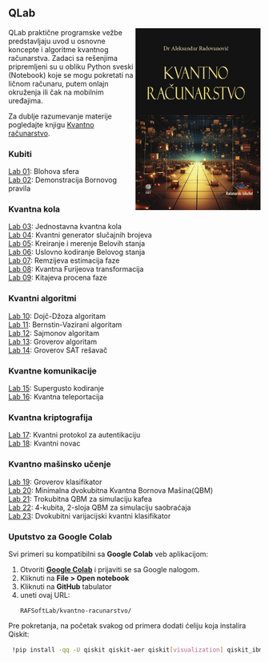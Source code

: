 ## QLab
<img src="images/KvantnoRacunarstvoCover.jpg" align="right" width="250" alt="Kvantno računarstvo">
QLab praktične programske vežbe predstavljaju uvod u osnovne koncepte i algoritme kvantnog računarstva. Zadaci sa rešenjima pripremljeni su u obliku Python sveski (Notebook) koje se mogu pokretati na ličnom računaru, putem onlajn okruženja ili čak na mobilnim uređajima.

Za dublje razumevanje materije pogledajte knjigu [Kvantno računarstvo](https://cet.rs/proizvod/kvantno-racunarstvo/).

### Kubiti
[Lab 01](Lab01-Blohova_sfera.ipynb): Blohova sfera<br>
[Lab 02](Lab02-Bornovo_pravilo.ipynb): Demonstracija Bornovog pravila<br>

### Kvantna kola
[Lab 03](Lab03-Kvantna_kola.ipynb): Jednostavna kvantna kola<br>
[Lab 04](Lab04-QRNG.ipynb): Kvantni generator slučajnih brojeva<br>
[Lab 05](Lab%2005%20-%20Bell%20state.ipynb): Kreiranje i merenje Belovih stanja<br>
[Lab 06](Lab%2006%20-%20Conditional%20Bell%20State%20Encoding.ipynb): Uslovno kodiranje Belovog stanja<br>
[Lab 07](Lab%2007%20-%20Ramsey%20phase%20estimation.ipynb): Remzijeva estimacija faze<br>
[Lab 08](Lab%2008%20-%20Quantum%20Fourier%20Transform.ipynb): Kvantna Furijeova transformacija<br>
[Lab 09](Lab%2009%20-%20Kitaev%20Phase%20Estimation.ipynb): Kitajeva procena faze

### Kvantni algoritmi
[Lab 10](Lab%2010%20-%20Deutsch–Jozsa%20algorithm.ipynb): Dojč-Džoza algoritam<br>
[Lab 11](Lab%2011%20-%20Bernstein–Vazirani%20algorithm.ipynb): Bernstin-Vazirani algoritam<br>
[Lab 12](Lab%2012%20-%20Simons%20algorithm.ipynb): Sajmonov algoritam<br>
[Lab 13](Lab%2013%20-%20Grover%20Search%20Algorithm.ipynb): Groverov algoritam<br>
[Lab 14](Lab%2014%20-%20Grover%20SAT%20Solver.ipynb): Groverov SAT rešavač<br>

### Kvantne komunikacije
[Lab 15](Lab%2015%20-%20Superdense%20coding.ipynb): Supergusto kodiranje<br>
[Lab 16](Lab%2016%20-%20Quantum%20Teleportation.ipynb): Kvantna teleportacija<br>

### Kvantna kriptografija
[Lab 17](Lab%2017%20-%20Quantum%20authentication%20protocol.ipynb): Kvantni protokol za autentikaciju<br>
[Lab 18](Lab%2018%20-%20Quantum%20Money.ipynb): Kvantni novac

### Kvantno mašinsko učenje
[Lab 19](Lab%2019%20-%20Grover%20Classifier.ipynb): Groverov klasifikator<br>
[Lab 20](Lab%2020%20-%20Minimal%202-qubit%20QBM.ipynb): Minimalna dvokubitna Kvantna Bornova Mašina(QBM)<br>
[Lab 21](Lab%2021%20-%203-qubit%20QBM.ipynb): Trokubitna QBM za simulaciju kafea<br>
[Lab 22](Lab%2022%20-%204-qubit%202-layer%20QBM.ipynb): 4-kubita, 2-sloja QBM za simulaciju saobraćaja<br>
[Lab 23](Lab%2023%20-%202-Qubit%20VQC%20Classifier.ipynb): Dvokubitni varijacijski kvantni klasifikator

### Uputstvo za Google Colab 

Svi primeri su kompatibilni sa **Google Colab** veb aplikacijom:

1. Otvoriti **[Google Colab](https://colab.google.com/)** i prijaviti se sa Google nalogom.
1. Kliknuti na **File > Open notebook**
2. Kliknuti na **GitHub** tabulator
3. uneti ovaj URL:
   ```
   RAFSoftLab/kvantno-racunarstvo/
   ```

Pre pokretanja, na početak svakog od primera dodati ćeliju koja instalira Qiskit:

```bash
 !pip install -qq -U qiskit qiskit-aer qiskit[visualization] qiskit_ibm_runtime
```
